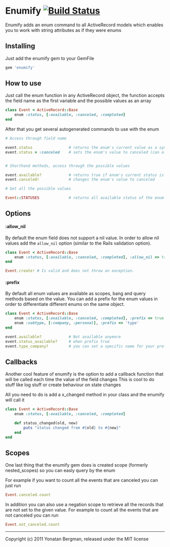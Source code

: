 # Enumify [![Build Status](https://secure.travis-ci.org/yonbergman/enumify.png)](http://travis-ci.org/yonbergman/enumify)

Enumify adds an enum command to all ActiveRecord models which enables you to work with string attributes as if they were enums

## Installing

Just add the enumify gem to your GemFile

```ruby
gem 'enumify'
```

## How to use

Just call the enum function in any ActiveRecord object, the function accepts the field name as the first variable and the possible values as an array

```ruby
class Event < ActiveRecord::Base
    enum :status, [:available, :canceled, :completed]
end
```

After that you get several autogenerated commands to use with the enum

```ruby
# Access through field name

event.status                # returns the enum's current value as a symbol
event.status = :canceled    # sets the enum's value to canceled (can also get a string)


# Shorthand methods, access through the possible values

event.available?            # returns true if enum's current status is available
event.canceled!             # changes the enum's value to canceled

# Get all the possible values

Event::STATUSES             # returns all available status of the enum
```

## Options
#### :allow_nil
By default the enum field does not support a nil value. In order to allow nil values add the `allow_nil` option (similar to the Rails validation option).

```ruby
class Event < ActiveRecord::Base
    enum :status, [:available, :canceled, :completed], :allow_nil => true
end

Event.create! # Is valid and does not throw an exception.
```

#### :prefix
By default all enum values are available as scopes, bang and query methods based on the value. 
You can add a prefix for the enum values in order to differentiate different enums on the same object. 

```ruby
class Event < ActiveRecord::Base
    enum :status, [:available, :canceled, :completed], :prefix => true
    enum :subtype, [:company, :personal], :prefix => 'type'
end

event.available?            # Not available anymore
event.status_available?     # when prefix true
event.type_company?         # you can set a specific name for your prefix
```


## Callbacks
Another cool feature of enumify is the option to add a callback function that will be called each time the value of the field changes
This is cool to do stuff like log stuff or create behaviour on state changes

All you need to do is add a x_changed method in your class and the enumify will call it

```ruby
class Event < ActiveRecord::Base
    enum :status, [:available, :canceled, :completed]

    def status_changed(old, new)
        puts "status changed from #{old} to #{new}"
    end
end
```

## Scopes
One last thing that the enumify gem does is created scope (formerly nested_scopes) so you can easly query by the enum

For example if you want to count all the events that are canceled you can just run

```ruby
Event.canceled.count
```

In addition you can also use a negation scope to retrieve all the records that are not set to the given value.
For example to count all the events that are not canceled you can run

```ruby
Event.not_canceled.count
```

---

Copyright (c) 2011 Yonatan Bergman, released under the MIT license
